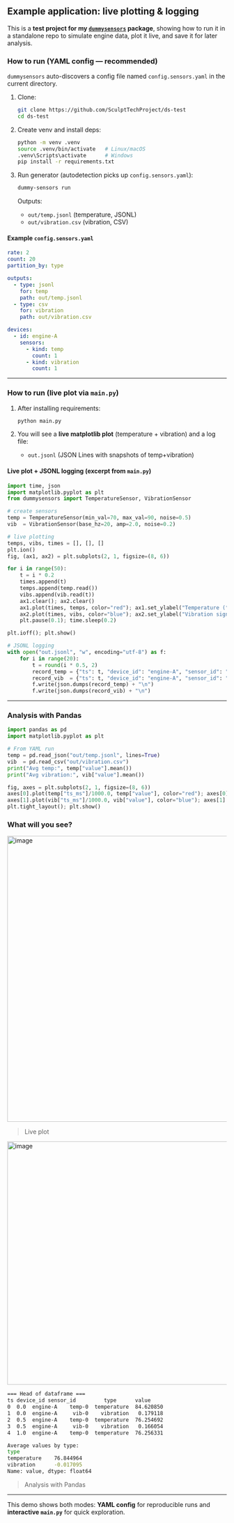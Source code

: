 ## Example application: live plotting & logging

This is a **test project for my [`dummysensors`](https://github.com/SculptTechProject/dummysensors) package**, showing how to run it in a standalone repo to simulate engine data, plot it live, and save it for later analysis.

### How to run (YAML config — recommended)

`dummysensors` auto-discovers a config file named `config.sensors.yaml` in the current directory.

1. Clone:

   ```bash
   git clone https://github.com/SculptTechProject/ds-test
   cd ds-test
   ```
2. Create venv and install deps:

   ```bash
   python -m venv .venv
   source .venv/bin/activate   # Linux/macOS
   .venv\Scripts\activate      # Windows
   pip install -r requirements.txt
   ```
3. Run generator (autodetection picks up `config.sensors.yaml`):

   ```bash
   dummy-sensors run
   ```

   Outputs:

   * `out/temp.jsonl` (temperature, JSONL)
   * `out/vibration.csv` (vibration, CSV)

#### Example `config.sensors.yaml`

```yaml
rate: 2
count: 20
partition_by: type

outputs:
  - type: jsonl
    for: temp
    path: out/temp.jsonl
  - type: csv
    for: vibration
    path: out/vibration.csv

devices:
  - id: engine-A
    sensors:
      - kind: temp
        count: 1
      - kind: vibration
        count: 1
```

---

### How to run (live plot via `main.py`)

1. After installing requirements:

   ```bash
   python main.py
   ```
2. You will see a **live matplotlib plot** (temperature + vibration) and a log file:

   * `out.jsonl` (JSON Lines with snapshots of temp+vibration)

#### Live plot + JSONL logging (excerpt from `main.py`)

```python
import time, json
import matplotlib.pyplot as plt
from dummysensors import TemperatureSensor, VibrationSensor

# create sensors
temp = TemperatureSensor(min_val=70, max_val=90, noise=0.5)
vib  = VibrationSensor(base_hz=20, amp=2.0, noise=0.2)

# live plotting
temps, vibs, times = [], [], []
plt.ion()
fig, (ax1, ax2) = plt.subplots(2, 1, figsize=(8, 6))

for i in range(50):
    t = i * 0.2
    times.append(t)
    temps.append(temp.read())
    vibs.append(vib.read(t))
    ax1.clear(); ax2.clear()
    ax1.plot(times, temps, color="red"); ax1.set_ylabel("Temperature (°C)")
    ax2.plot(times, vibs, color="blue"); ax2.set_ylabel("Vibration signal"); ax2.set_xlabel("Time (s)")
    plt.pause(0.1); time.sleep(0.2)

plt.ioff(); plt.show()

# JSONL logging
with open("out.jsonl", "w", encoding="utf-8") as f:
    for i in range(20):
        t = round(i * 0.5, 2)
        record_temp = {"ts": t, "device_id": "engine-A", "sensor_id": "temp-0", "type": "temperature", "value": temp.read()}
        record_vib  = {"ts": t, "device_id": "engine-A", "sensor_id": "vib-0",  "type": "vibration",  "value": vib.read(t)}
        f.write(json.dumps(record_temp) + "\n")
        f.write(json.dumps(record_vib) + "\n")
```

---

### Analysis with Pandas

```python
import pandas as pd
import matplotlib.pyplot as plt

# From YAML run
temp = pd.read_json("out/temp.jsonl", lines=True)
vib  = pd.read_csv("out/vibration.csv")
print("Avg temp:", temp["value"].mean())
print("Avg vibration:", vib["value"].mean())

fig, axes = plt.subplots(2, 1, figsize=(8, 6))
axes[0].plot(temp["ts_ms"]/1000.0, temp["value"], color="red"); axes[0].set_ylabel("Temp (°C)")
axes[1].plot(vib["ts_ms"]/1000.0, vib["value"], color="blue"); axes[1].set_ylabel("Vibration"); axes[1].set_xlabel("Time (s)")
plt.tight_layout(); plt.show()
```

### What will you see?

<img width="790" height="657" alt="image" src="https://github.com/user-attachments/assets/132a7800-9c51-4ae5-93f9-7327382fd806" /> 

>Live plot

<img width="785" height="559" alt="image" src="https://github.com/user-attachments/assets/4f22a680-b81f-49e6-ab01-3d7424335ceb" />

```bash
=== Head of dataframe ===
ts device_id sensor_id         type      value
0  0.0  engine-A    temp-0  temperature  84.620850
1  0.0  engine-A     vib-0    vibration   0.179118
2  0.5  engine-A    temp-0  temperature  76.254692
3  0.5  engine-A     vib-0    vibration   0.166054
4  1.0  engine-A    temp-0  temperature  76.256331

Average values by type:
type
temperature    76.844964
vibration      -0.017095
Name: value, dtype: float64

```
> Analysis with Pandas

---

This demo shows both modes: **YAML config** for reproducible runs and **interactive `main.py`** for quick exploration.
